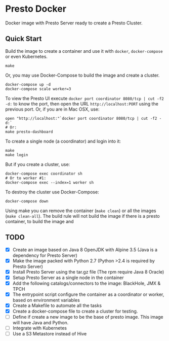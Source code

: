 # Presto Docker

Docker image with Presto Server ready to create a Presto Cluster.

## Quick Start

Build the image to create a container and use it with `docker`, `docker-compose` or even Kubernetes.

    make

Or, you may use Docker-Compose to build the image and create a cluster.

    docker-compose up -d
  	docker-compose scale worker=3

To view the Presto UI execute `docker port coordinator 8080/tcp | cut -f2 -d:` to know the port, then open the URL `http://localhost:PORT` using the previous port. Or, if you are in Mac OSX, use:

    open "http://localhost:"`docker port coordinator 8080/tcp | cut -f2 -d:`
    # Or:
    make presto-dashboard

To create a single node (a coordinator) and login into it:

    make
    make login

But if you create a cluster, use:

    docker-compose exec coordinator sh
    # Or to worker #1:
    docker-compose exec --index=1 worker sh

To destroy the cluster use Docker-Compose:

    docker-compose down

Using make you can remove the container (`make clean`) or all the images (`make clean-all`). The build rule will not build the image if there is a presto container, to build the image and



## TODO

- [X] Create an image based on Java 8 OpenJDK with Alpine 3.5 (Java is a dependency for Presto Server)
- [X] Make the image packed with Python 2.7 (Python >2.4 is required by Presto Server)
- [X] Install Presto Server using the tar.gz file (The rpm require Java 8 Oracle)
- [X] Setup Presto Server as a single node in the container
- [X] Add the following catalogs/connectors to the image: BlackHole, JMX & TPCH
- [X] The entrypoint script configure the container as a coordinator or worker, based on environment variables
- [X] Create a Makefile to automate all the tasks
- [X] Create a docker-compose file to create a cluster for testing.
- [ ] Define if create a new image to be the base of presto image. This image will have Java and Python.
- [ ] Integrate with Kubernetes
- [ ] Use a S3 Metastore instead of Hive
